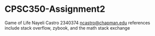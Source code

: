 # CPSC350-Assignment2
Game of Life
Nayeli Castro
2340374
ncastro@chapman.edu
references include stack overflow, zybook, and the math stack exchange
